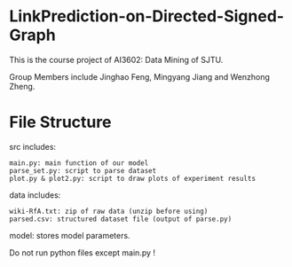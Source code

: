 # LinkPrediction-on-Directed-Signed-Graph
This is the course project of AI3602: Data Mining of SJTU. 

Group Members include Jinghao Feng, Mingyang Jiang and Wenzhong Zheng.

# File Structure
src includes:

    main.py: main function of our model
    parse_set.py: script to parse dataset
    plot.py & plot2.py: script to draw plots of experiment results

data includes:
  
    wiki-RfA.txt: zip of raw data (unzip before using)
    parsed.csv: structured dataset file (output of parse.py)
    
model:
    stores model parameters.

Do not run python files except main.py !
